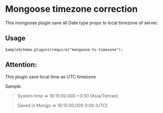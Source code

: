 # Mongoose timezone correction

This mongoose plugin save all Date type props to local timezone of server.

## Usage

```mermaid
SampleSchema.plugins(require("mongoose-ts-timezone");
```

## Attention: 

This plugin save local time as UTC timezone

Sample:

> System time => 18:15:00.000 +3:30 (Asia/Tehran)

> Saved in Mongo => 18:15:00.000 0:00 (UTC)
